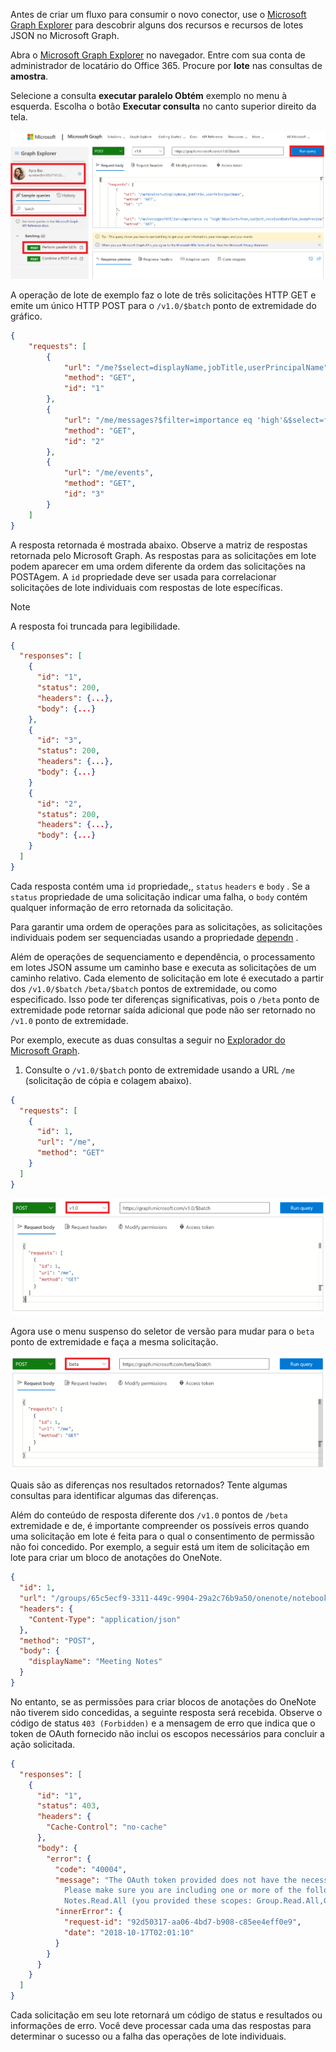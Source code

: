 <!-- markdownlint-disable MD002 MD041 -->

Antes de criar um fluxo para consumir o novo conector, use o [Microsoft Graph Explorer](https://developer.microsoft.com/graph/graph-explorer) para descobrir alguns dos recursos e recursos de lotes JSON no Microsoft Graph.

Abra o [Microsoft Graph Explorer](https://developer.microsoft.com/graph/graph-explorer) no navegador. Entre com sua conta de administrador de locatário do Office 365. Procure por **lote** nas consultas de **amostra**.

Selecione a consulta **executar paralelo Obtém** exemplo no menu à esquerda. Escolha o botão **Executar consulta** no canto superior direito da tela.

![Uma captura de tela da guia consultas de exemplo no explorador do Graph](./images/sample-queries.png)

A operação de lote de exemplo faz o lote de três solicitações HTTP GET e emite um único HTTP POST para o `/v1.0/$batch` ponto de extremidade do gráfico.

```json
{
    "requests": [
        {
            "url": "/me?$select=displayName,jobTitle,userPrincipalName",
            "method": "GET",
            "id": "1"
        },
        {
            "url": "/me/messages?$filter=importance eq 'high'&$select=from,subject,receivedDateTime,bodyPreview",
            "method": "GET",
            "id": "2"
        },
        {
            "url": "/me/events",
            "method": "GET",
            "id": "3"
        }
    ]
}
```

A resposta retornada é mostrada abaixo. Observe a matriz de respostas retornada pelo Microsoft Graph. As respostas para as solicitações em lote podem aparecer em uma ordem diferente da ordem das solicitações na POSTAgem. A `id` propriedade deve ser usada para correlacionar solicitações de lote individuais com respostas de lote específicas.

> [!NOTE]
> A resposta foi truncada para legibilidade.

```json
{
  "responses": [
    {
      "id": "1",
      "status": 200,
      "headers": {...},
      "body": {...}
    },
    {
      "id": "3",
      "status": 200,
      "headers": {...},
      "body": {...}
    }
    {
      "id": "2",
      "status": 200,
      "headers": {...},
      "body": {...}
    }
  ]
}
```

Cada resposta contém uma `id` propriedade,, `status` `headers` e `body` . Se a `status` propriedade de uma solicitação indicar uma falha, o `body` contém qualquer informação de erro retornada da solicitação.

Para garantir uma ordem de operações para as solicitações, as solicitações individuais podem ser sequenciadas usando a propriedade [dependn](https://docs.microsoft.com/graph/json-batching#sequencing-requests-with-the-dependson-property) .

Além de operações de sequenciamento e dependência, o processamento em lotes JSON assume um caminho base e executa as solicitações de um caminho relativo. Cada elemento de solicitação em lote é executado a partir dos `/v1.0/$batch` `/beta/$batch` pontos de extremidade, ou como especificado. Isso pode ter diferenças significativas, pois o `/beta` ponto de extremidade pode retornar saída adicional que pode não ser retornado no `/v1.0` ponto de extremidade.

Por exemplo, execute as duas consultas a seguir no [Explorador do Microsoft Graph](https://developer.microsoft.com/graph/graph-explorer).

1. Consulte o `/v1.0/$batch` ponto de extremidade usando a URL `/me` (solicitação de cópia e colagem abaixo).

```json
{
  "requests": [
    {
      "id": 1,
      "url": "/me",
      "method": "GET"
    }
  ]
}
```

![Uma captura de tela da consulta em lote no explorador do Graph com v 1.0 selecionado](./images/batch-v1.png)

Agora use o menu suspenso do seletor de versão para mudar para o `beta` ponto de extremidade e faça a mesma solicitação.

![gráfico-Explore-4](./images/batch-beta.png)

Quais são as diferenças nos resultados retornados? Tente algumas consultas para identificar algumas das diferenças.

Além do conteúdo de resposta diferente dos `/v1.0` pontos de `/beta` extremidade e de, é importante compreender os possíveis erros quando uma solicitação em lote é feita para o qual o consentimento de permissão não foi concedido. Por exemplo, a seguir está um item de solicitação em lote para criar um bloco de anotações do OneNote.

```json
{
  "id": 1,
  "url": "/groups/65c5ecf9-3311-449c-9904-29a2c76b9a50/onenote/notebooks",
  "headers": {
    "Content-Type": "application/json"
  },
  "method": "POST",
  "body": {
    "displayName": "Meeting Notes"
  }
}
```

No entanto, se as permissões para criar blocos de anotações do OneNote não tiverem sido concedidas, a seguinte resposta será recebida. Observe o código de status `403 (Forbidden)` e a mensagem de erro que indica que o token de OAuth fornecido não inclui os escopos necessários para concluir a ação solicitada.

```json
{
  "responses": [
    {
      "id": "1",
      "status": 403,
      "headers": {
        "Cache-Control": "no-cache"
      },
      "body": {
        "error": {
          "code": "40004",
          "message": "The OAuth token provided does not have the necessary scopes to complete the request.
            Please make sure you are including one or more of the following scopes: Notes.ReadWrite.All,
            Notes.Read.All (you provided these scopes: Group.Read.All,Group.ReadWrite.All,User.Read,User.Read.All)",
          "innerError": {
            "request-id": "92d50317-aa06-4bd7-b908-c85ee4eff0e9",
            "date": "2018-10-17T02:01:10"
          }
        }
      }
    }
  ]
}
```

Cada solicitação em seu lote retornará um código de status e resultados ou informações de erro. Você deve processar cada uma das respostas para determinar o sucesso ou a falha das operações de lote individuais.
